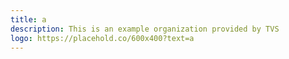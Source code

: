 ```yaml
---
title: a
description: This is an example organization provided by TVS 
logo: https://placehold.co/600x400?text=a
---
```

